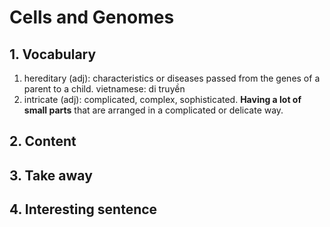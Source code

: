 # Cells and Genomes
## 1. Vocabulary
1. hereditary (adj): characteristics or diseases passed from the genes of a parent to a child. vietnamese: di truyền
2. intricate (adj): complicated, complex, sophisticated. **Having a lot of small parts** that are arranged in a complicated or delicate way.
## 2. Content
## 3. Take away
## 4. Interesting sentence
